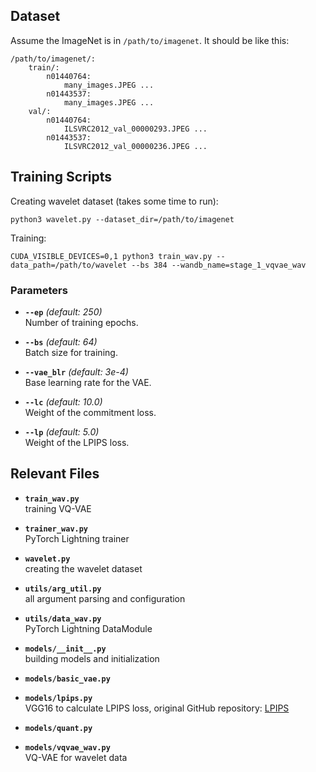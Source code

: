 ## Dataset

Assume the ImageNet is in `/path/to/imagenet`. It should be like this:</summary>
    
```
/path/to/imagenet/:
    train/:
        n01440764: 
            many_images.JPEG ...
        n01443537:
            many_images.JPEG ...
    val/:
        n01440764:
            ILSVRC2012_val_00000293.JPEG ...
        n01443537:
            ILSVRC2012_val_00000236.JPEG ...
```

## Training Scripts

Creating wavelet dataset (takes some time to run):

```shell
python3 wavelet.py --dataset_dir=/path/to/imagenet
```

Training:

```shell
CUDA_VISIBLE_DEVICES=0,1 python3 train_wav.py --data_path=/path/to/wavelet --bs 384 --wandb_name=stage_1_vqvae_wav
```

### Parameters

- **`--ep`** *(default: 250)*  
  Number of training epochs.

- **`--bs`** *(default: 64)*  
  Batch size for training.

- **`--vae_blr`** *(default: 3e-4)*  
  Base learning rate for the VAE.

- **`--lc`** *(default: 10.0)*  
  Weight of the commitment loss.

- **`--lp`** *(default: 5.0)*  
  Weight of the LPIPS loss.

## Relevant Files

- **`train_wav.py`**  
  training VQ-VAE

- **`trainer_wav.py`**  
  PyTorch Lightning trainer

- **`wavelet.py`**  
  creating the wavelet dataset

- **`utils/arg_util.py`**  
  all argument parsing and configuration

- **`utils/data_wav.py`**  
  PyTorch Lightning DataModule

- **`models/__init__.py`**  
  building models and initialization

- **`models/basic_vae.py`**  

- **`models/lpips.py`**  
  VGG16 to calculate LPIPS loss, original GitHub repository: [LPIPS](https://github.com/richzhang/PerceptualSimilarity/tree/master/models)

- **`models/quant.py`**  

- **`models/vqvae_wav.py`**  
  VQ-VAE for wavelet data
